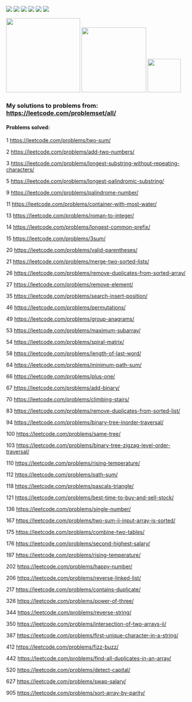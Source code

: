 <img src="https://img.shields.io/github/languages/code-size/jakubowiczish/leetcode-solutions?style=for-the-badge"> <img src="https://img.shields.io/github/repo-size/jakubowiczish/leetcode-solutions?color=purple&style=for-the-badge"> 
<img src="https://img.shields.io/github/languages/count/jakubowiczish/leetcode-solutions?color=green&style=for-the-badge"> 
<img src="https://img.shields.io/github/languages/top/jakubowiczish/leetcode-solutions?color=orange&style=for-the-badge">
<img src="https://img.shields.io/github/commit-activity/m/jakubowiczish/leetcode-solutions?color=lime&style=for-the-badge">
<img src="https://img.shields.io/github/last-commit/jakubowiczish/leetcode-solutions?color=darkgreen&style=for-the-badge">

<img src="https://tokei.rs/b1/github/jakubowiczish/leetcode-solutions?category=code" width="200"> <img src="https://tokei.rs/b1/github/jakubowiczish/leetcode-solutions?category=lines" width="175">
<img src="https://tokei.rs/b1/github/jakubowiczish/leetcode-solutions?category=files" width="90">


### My solutions to problems from: https://leetcode.com/problemset/all/

#### Problems solved:

1 https://leetcode.com/problems/two-sum/

2 https://leetcode.com/problems/add-two-numbers/

3 https://leetcode.com/problems/longest-substring-without-repeating-characters/

5 https://leetcode.com/problems/longest-palindromic-substring/

9 https://leetcode.com/problems/palindrome-number/

11 https://leetcode.com/problems/container-with-most-water/

13 https://leetcode.com/problems/roman-to-integer/

14 https://leetcode.com/problems/longest-common-prefix/

15 https://leetcode.com/problems/3sum/

20 https://leetcode.com/problems/valid-parentheses/

21 https://leetcode.com/problems/merge-two-sorted-lists/

26 https://leetcode.com/problems/remove-duplicates-from-sorted-array/

27 https://leetcode.com/problems/remove-element/

35 https://leetcode.com/problems/search-insert-position/

46 https://leetcode.com/problems/permutations/

49 https://leetcode.com/problems/group-anagrams/

53 https://leetcode.com/problems/maximum-subarray/

54 https://leetcode.com/problems/spiral-matrix/

58 https://leetcode.com/problems/length-of-last-word/

64 https://leetcode.com/problems/minimum-path-sum/

66 https://leetcode.com/problems/plus-one/ 

67 https://leetcode.com/problems/add-binary/

70 https://leetcode.com/problems/climbing-stairs/

83 https://leetcode.com/problems/remove-duplicates-from-sorted-list/

94 https://leetcode.com/problems/binary-tree-inorder-traversal/

100 https://leetcode.com/problems/same-tree/

103 https://leetcode.com/problems/binary-tree-zigzag-level-order-traversal/

110 https://leetcode.com/problems/rising-temperature/

112 https://leetcode.com/problems/path-sum/

118 https://leetcode.com/problems/pascals-triangle/

121 https://leetcode.com/problems/best-time-to-buy-and-sell-stock/

136 https://leetcode.com/problems/single-number/

167 https://leetcode.com/problems/two-sum-ii-input-array-is-sorted/

175 https://leetcode.com/problems/combine-two-tables/

176 https://leetcode.com/problems/second-highest-salary/

197 https://leetcode.com/problems/rising-temperature/

202 https://leetcode.com/problems/happy-number/

206 https://leetcode.com/problems/reverse-linked-list/

217 https://leetcode.com/problems/contains-duplicate/

326 https://leetcode.com/problems/power-of-three/

344 https://leetcode.com/problems/reverse-string/

350 https://leetcode.com/problems/intersection-of-two-arrays-ii/

387 https://leetcode.com/problems/first-unique-character-in-a-string/

412 https://leetcode.com/problems/fizz-buzz/

442 https://leetcode.com/problems/find-all-duplicates-in-an-array/

520 https://leetcode.com/problems/detect-capital/

627 https://leetcode.com/problems/swap-salary/

905 https://leetcode.com/problems/sort-array-by-parity/


